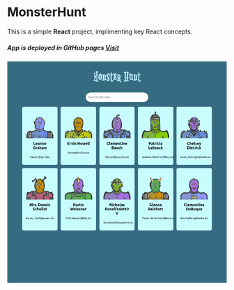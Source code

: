 # MonsterHunt

This is a simple **React** project, implimenting key React concepts.


##### App is deployed in GitHub pages [Visit](http://joyetgeorge.github.io/MonsterHunt)

<p>
   <img src="https://raw.githubusercontent.com/joyetgeorge/MonsterHunt/master/screenshot.png" width="700">
</p>

